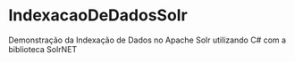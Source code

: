 # IndexacaoDeDadosSolr
Demonstração da Indexação de Dados no Apache Solr utilizando C# com a biblioteca SolrNET
